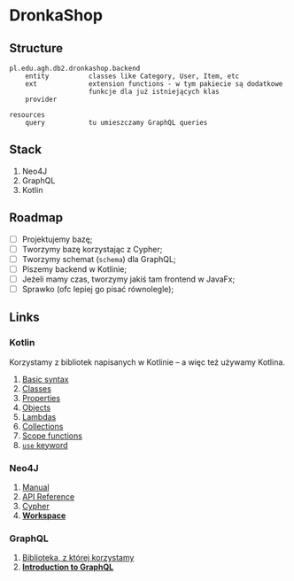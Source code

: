 # DronkaShop

## Structure

```
pl.edu.agh.db2.dronkashop.backend
    entity          classes like Category, User, Item, etc
    ext             extension functions - w tym pakiecie są dodatkowe
                    funkcje dla już istniejących klas
    provider

resources
    query           tu umieszczamy GraphQL queries
```

## Stack

1. Neo4J
2. GraphQL
3. Kotlin

## Roadmap

- [ ] Projektujemy bazę;
- [ ] Tworzymy bazę korzystając z Cypher;
- [ ] Tworzymy schemat (`schema`) dla GraphQL;
- [ ] Piszemy backend w Kotlinie;
- [ ] Jeżeli mamy czas, tworzymy jakiś tam frontend w JavaFx;
- [ ] Sprawko (ofc lepiej go pisać równolegle);

## Links

### Kotlin

Korzystamy z bibliotek napisanych w Kotlinie – a więc też używamy Kotlina.

1. [Basic syntax](https://kotlinlang.org/docs/basic-syntax.html)
2. [Classes](https://kotlinlang.org/docs/classes.html)
3. [Properties](https://kotlinlang.org/docs/properties.html)
4. [Objects](https://kotlinlang.org/docs/object-declarations.html)
5. [Lambdas](https://kotlinlang.org/docs/lambdas.html)
6. [Collections](https://kotlinlang.org/docs/collections-overview.html)
7. [Scope functions](https://kotlinlang.org/docs/scope-functions.html)
8. [`use` keyword](https://kotlinlang.org/api/latest/jvm/stdlib/kotlin.io/use.html)

### Neo4J

1. [Manual](https://neo4j.com/docs/java-manual/current/get-started/)
2. [API Reference](https://neo4j.com/docs/api/java-driver/current/)
3. [Cypher](https://neo4j.com/docs/cypher-manual/current/introduction/)
4. **[Workspace](https://workspace-preview.neo4j.io/)**

### GraphQL

1. [Biblioteka, z której korzystamy](https://github.com/neo4j-graphql/neo4j-graphql-java#how-does-it-work)
2. **[Introduction to GraphQL](https://graphql.org/learn/)**
